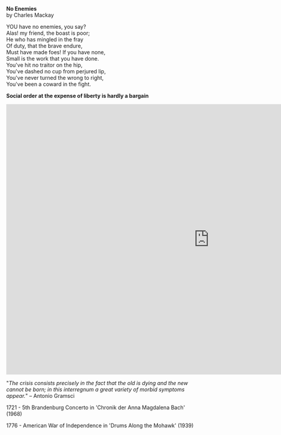 **No Enemies**  
by Charles Mackay  

YOU have no enemies, you say?  
Alas! my friend, the boast is poor;  
He who has mingled in the fray  
Of duty, that the brave endure,  
Must have made foes! If you have none,  
Small is the work that you have done.  
You've hit no traitor on the hip,  
You've dashed no cup from perjured lip,  
You've never turned the wrong to right,  
You've been a coward in the fight.  

**Social order at the expense of liberty is hardly a bargain**  
  
<iframe src="https://player.vimeo.com/video/493358286/7b76ac976d" width="1080" height="720" frameborder="0" allow="autoplay; fullscreen" allowfullscreen></iframe>  

"_The crisis consists precisely in the fact that the old is dying and the new cannot be born; in this interregnum a great variety of morbid symptoms appear._"
– Antonio Gramsci

1721 - 5th Brandenburg Concerto in 'Chronik der Anna Magdalena Bach' (1968)

1776 - American War of Independence in 'Drums Along the Mohawk' (1939)



